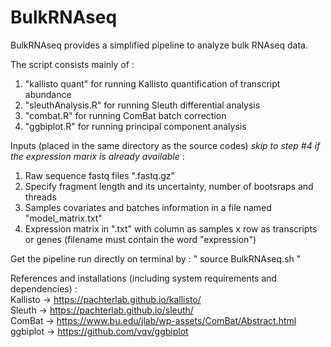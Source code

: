 # BulkRNAseq

BulkRNAseq provides a simplified pipeline to analyze bulk RNAseq data.

The script consists mainly of :
1) "kallisto quant" for running Kallisto quantification of transcript abundance
2) "sleuthAnalysis.R" for running Sleuth differential analysis
3) "combat.R" for running ComBat batch correction
4) "ggbiplot.R" for running principal component analysis

Inputs (placed in the same directory as the source codes) 
*skip to step #4 if the expression marix is already available* :
1) Raw sequence fastq files ".fastq.gz"
2) Specify fragment length and its uncertainty, number of bootsraps and threads
4) Samples covariates and batches information in a file named "model_matrix.txt"
4) Expression matrix in ".txt" with column as samples x row as transcripts or genes (filename must contain the word "expression") 

Get the pipeline run directly on terminal by :
" source BulkRNAseq.sh "

References and installations (including system requirements and dependencies) :  
Kallisto -> https://pachterlab.github.io/kallisto/  
Sleuth -> https://pachterlab.github.io/sleuth/  
ComBat -> https://www.bu.edu/jlab/wp-assets/ComBat/Abstract.html  
ggbiplot -> https://github.com/vqv/ggbiplot 
